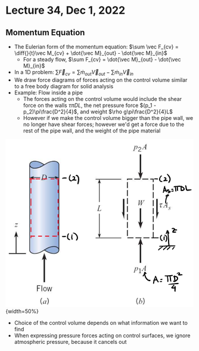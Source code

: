 # Lecture 34, Dec 1, 2022

## Momentum Equation

* The Eulerian form of the momentum equation: $\sum \vec F_{cv} = \diff{}{t}\vec M_{cv} + \dot{\vec M}_{out} - \dot{\vec M}_{in}$
	* For a steady flow, $\sum F_{cv} = \dot{\vec M}_{out} - \dot{\vec M}_{in}$
* In a 1D problem: $\sum \vec F_{cv} = \sum \dot m_{out}\vec V_{out} - \sum \dot m_{in}\vec V_{in}$
* We draw force diagrams of forces acting on the control volume similar to a free body diagram for solid analysis
* Example: Flow inside a pipe
	* The forces acting on the control volume would include the shear force on the walls $\tau\pi DL$, the net pressure force $(p_1 - p_2)\pi\frac{D^2}{4}$, and weight $\rho g\pi\frac{D^2}{4}L$
	* However if we make the control volume bigger than the pipe wall, we no longer have shear forces; however we'd get a force due to the rest of the pipe wall, and the weight of the pipe material

![Flow inside a pipe](imgs/lec34_1.png){width=50%}

* Choice of the control volume depends on what information we want to find
* When expressing pressure forces acting on control surfaces, we ignore atmospheric pressure, because it cancels out

